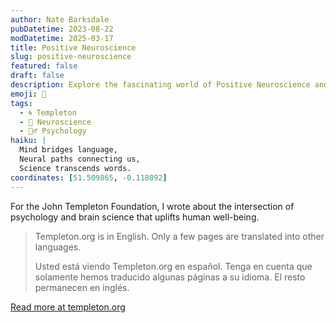 ```yaml
---
author: Nate Barksdale
pubDatetime: 2023-08-22
modDatetime: 2025-03-17
title: Positive Neuroscience
slug: positive-neuroscience
featured: false
draft: false
description: Explore the fascinating world of Positive Neuroscience and discover how our brains are wired for joy, resilience, and well-being.
emoji: 🧠
tags:
  - 🌀 Templeton
  - 🧠 Neuroscience
  - 🧘‍♂️ Psychology
haiku: |
  Mind bridges language,
  Neural paths connecting us,
  Science transcends words.
coordinates: [51.509865, -0.118092]
---
```


For the John Templeton Foundation, I wrote about the intersection of psychology and brain science that uplifts human well-being.

> Templeton.org is in English. Only a few pages are translated into other languages.
>
> Usted está viendo Templeton.org en español. Tenga en cuenta que solamente hemos traducido algunas páginas a su idioma. El resto permanecen en inglés.

[Read more at templeton.org](https://www.templeton.org/discoveries/positive-neuroscience)
